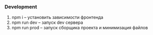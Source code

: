 ### **Development**

1. npm i – установить зависимости фронтенда
2. npm run dev – запуск dev сервера
3. npm run prod – запуск сборщика проекта и минимизация файлов
